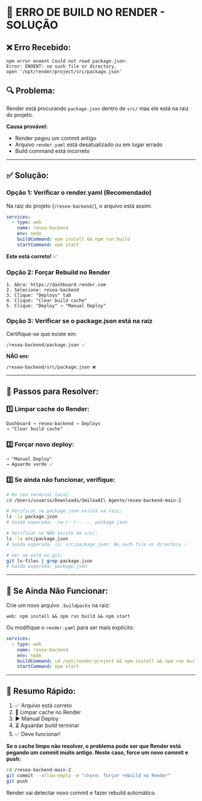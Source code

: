 # 🔧 ERRO DE BUILD NO RENDER - SOLUÇÃO

## ❌ Erro Recebido:

```
npm error enoent Could not read package.json: 
Error: ENOENT: no such file or directory, 
open '/opt/render/project/src/package.json'
```

## 🔍 Problema:

Render está procurando `package.json` dentro de `src/` mas ele está na raiz do projeto.

**Causa provável:**
- Render pegou um commit antigo
- Arquivo `render.yaml` está desatualizado ou em lugar errado
- Build command está incorreto

---

## ✅ Solução:

### Opção 1: Verificar o render.yaml (Recomendado)

Na raiz do projeto (`/resea-backend/`), o arquivo está assim:

```yaml
services:
  - type: web
    name: resea-backend
    env: node
    buildCommand: npm install && npm run build
    startCommand: npm start
```

**Este está correto!** ✅

### Opção 2: Forçar Rebuild no Render

```
1. Abra: https://dashboard.render.com
2. Selecione: resea-backend
3. Clique: "Deploys" tab
4. Clique: "Clear build cache"
5. Clique: "Deploy" → "Manual Deploy"
```

### Opção 3: Verificar se o package.json está na raiz

Certifique-se que existe em:
```
/resea-backend/package.json ✅
```

**NÃO em:**
```
/resea-backend/src/package.json ❌
```

---

## 🎯 Passos para Resolver:

### 1️⃣ Limpar cache do Render:

```
Dashboard → resea-backend → Deploys
→ "Clear build cache"
```

### 2️⃣ Forçar novo deploy:

```
→ "Manual Deploy"
→ Aguarde verde ✅
```

### 3️⃣ Se ainda não funcionar, verifique:

```bash
# No seu terminal local:
cd /Users/usuario/Downloads/SmileaAI\ Agente/resea-backend-main-2

# Verificar se package.json existe na raiz:
ls -la package.json
# Saída esperada: -rw-r--r-- ... package.json

# Verificar se NÃO existe em src/:
ls -la src/package.json
# Saída esperada: ls: src/package.json: No such file or directory ✅

# Ver se está no git:
git ls-files | grep package.json
# Saída esperada: package.json
```

---

## 📝 Se Ainda Não Funcionar:

Crie um novo arquivo `.buildpacks` na raiz:

```
web: npm install && npm run build && npm start
```

Ou modifique o `render.yaml` para ser mais explícito:

```yaml
services:
  - type: web
    name: resea-backend
    env: node
    buildCommand: cd /opt/render/project && npm install && npm run build
    startCommand: npm start
```

---

## 🚀 Resumo Rápido:

1. ✅ Arquivo está correto
2. 🔄 Limpar cache no Render
3. ▶️ Manual Deploy
4. ⏳ Aguardar build terminar
5. ✅ Deve funcionar!

**Se o cache limpo não resolver, o problema pode ser que Render está pegando um commit muito antigo. Neste caso, force um novo commit e push:**

```bash
cd /resea-backend-main-2
git commit --allow-empty -m "chore: forçar rebuild no Render"
git push
```

Render vai detectar novo commit e fazer rebuild automático.

